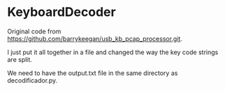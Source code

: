 # KeyboardDecoder
Original code from https://github.com/barrykeegan/usb_kb_pcap_processor.git.

I just put it all together in a file and changed the way the key code strings are split.

We need to have the output.txt file in the same directory as decodificador.py.
